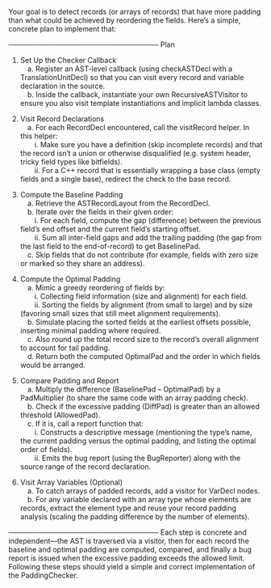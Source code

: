 Your goal is to detect records (or arrays of records) that have more padding than what could be achieved by reordering the fields. Here’s a simple, concrete plan to implement that:

──────────────────────────────
Plan

1. Set Up the Checker Callback  
 a. Register an AST-level callback (using checkASTDecl with a TranslationUnitDecl) so that you can visit every record and variable declaration in the source.  
 b. Inside the callback, instantiate your own RecursiveASTVisitor to ensure you also visit template instantiations and implicit lambda classes.

2. Visit Record Declarations  
 a. For each RecordDecl encountered, call the visitRecord helper. In this helper:  
  i. Make sure you have a definition (skip incomplete records) and that the record isn’t a union or otherwise disqualified (e.g. system header, tricky field types like bitfields).  
  ii. For a C++ record that is essentially wrapping a base class (empty fields and a single base), redirect the check to the base record.  

3. Compute the Baseline Padding  
 a. Retrieve the ASTRecordLayout from the RecordDecl.  
 b. Iterate over the fields in their given order:  
  i. For each field, compute the gap (difference) between the previous field’s end offset and the current field’s starting offset.  
  ii. Sum all inter-field gaps and add the trailing padding (the gap from the last field to the end-of-record) to get BaselinePad.  
 c. Skip fields that do not contribute (for example, fields with zero size or marked so they share an address).

4. Compute the Optimal Padding  
 a. Mimic a greedy reordering of fields by:  
  i. Collecting field information (size and alignment) for each field.  
  ii. Sorting the fields by alignment (from small to large) and by size (favoring small sizes that still meet alignment requirements).  
 b. Simulate placing the sorted fields at the earliest offsets possible, inserting minimal padding where required.  
 c. Also round up the total record size to the record’s overall alignment to account for tail padding.  
 d. Return both the computed OptimalPad and the order in which fields would be arranged.

5. Compare Padding and Report  
 a. Multiply the difference (BaselinePad – OptimalPad) by a PadMultiplier (to share the same code with an array padding check).  
 b. Check if the excessive padding (DiffPad) is greater than an allowed threshold (AllowedPad).  
 c. If it is, call a report function that:  
  i. Constructs a descriptive message (mentioning the type’s name, the current padding versus the optimal padding, and listing the optimal order of fields).  
  ii. Emits the bug report (using the BugReporter) along with the source range of the record declaration.

6. Visit Array Variables (Optional)  
 a. To catch arrays of padded records, add a visitor for VarDecl nodes.  
 b. For any variable declared with an array type whose elements are records, extract the element type and reuse your record padding analysis (scaling the padding difference by the number of elements).

──────────────────────────────
Each step is concrete and independent—the AST is traversed via a visitor, then for each record the baseline and optimal padding are computed, compared, and finally a bug report is issued when the excessive padding exceeds the allowed limit. Following these steps should yield a simple and correct implementation of the PaddingChecker.